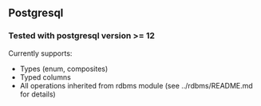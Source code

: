 ## Postgresql

### Tested with postgresql version >= 12  
  
Currently supports:  
* Types (enum, composites)  
* Typed columns  
* All operations inherited from rdbms module (see ../rdbms/README.md for details)  